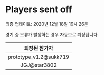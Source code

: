 # Players sent off
최종 업데이트: 2020년 12월 18일 19시 26분


경기 중 오류가 발생하는 경우 자동으로 퇴장됩니다.


| 퇴장된 참가자 |
|:---:|
| prototype_v1.2@sukk719 |
| JGJ@star3802 |